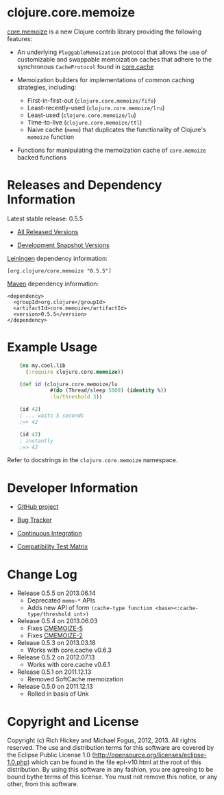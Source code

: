 clojure.core.memoize
========================================

[core.memoize](https://github.com/clojure/core.memoize) is a new Clojure contrib library providing the following features:

* An underlying `PluggableMemoization` protocol that allows the use of customizable and swappable memoization caches that adhere to the synchronous `CacheProtocol` found in [core.cache](http://github.com/clojure/core.cache)

* Memoization builders for implementations of common caching strategies, including:
  - First-in-first-out (`clojure.core.memoize/fifo`)
  - Least-recently-used (`clojure.core.memoize/lru`)
  - Least-used (`clojure.core.memoize/lu`)
  - Time-to-live (`clojure.core.memoize/ttl`)
  - Naive cache (`memo`) that duplicates the functionality of Clojure's `memoize` function

* Functions for manipulating the memoization cache of `core.memoize` backed functions



Releases and Dependency Information
========================================

Latest stable release: 0.5.5

* [All Released Versions](http://search.maven.org/#search%7Cgav%7C1%7Cg%3A%22org.clojure%22%20AND%20a%3A%22core.memoize%22)

* [Development Snapshot Versions](https://oss.sonatype.org/index.html#nexus-search;gav~org.clojure~core.memoize~~~)

[Leiningen](https://github.com/technomancy/leiningen) dependency information:

    [org.clojure/core.memoize "0.5.5"]

[Maven](http://maven.apache.org/) dependency information:

    <dependency>
      <groupId>org.clojure</groupId>
      <artifactId>core.memoize</artifactId>
      <version>0.5.5</version>
    </dependency>



Example Usage
========================================

```clojure
    (ns my.cool.lib
      (:require clojure.core.memoize))

    (def id (clojure.core.memoize/lu 
	          #(do (Thread/sleep 5000) (identity %)) 
			  :lu/threshold 3))

    (id 42)
    ; ... waits 5 seconds
    ;=> 42

    (id 42)
    ; instantly
    ;=> 42
```

Refer to docstrings in the `clojure.core.memoize` namespace.



Developer Information
========================================

* [GitHub project](https://github.com/clojure/core.memoize)

* [Bug Tracker](http://dev.clojure.org/jira/browse/memoize)

* [Continuous Integration](http://build.clojure.org/job/core.memoize/)

* [Compatibility Test Matrix](http://build.clojure.org/job/core.memoize-test-matrix/)



Change Log
====================

* Release 0.5.5 on 2013.06.14
  * Deprecated `memo-*` APIs
  * Adds new API of form `(cache-type function <base><:cache-type/threshold int>)`
* Release 0.5.4 on 2013.06.03
  * Fixes [CMEMOIZE-5](http://dev.clojure.org/jira/browse/CMEMOIZE-5)
  * Fixes [CMEMOIZE-2](http://dev.clojure.org/jira/browse/CMEMOIZE-2)
* Release 0.5.3 on 2013.03.18
  * Works with core.cache v0.6.3
* Release 0.5.2 on 2012.07.13
  * Works with core.cache v0.6.1
* Release 0.5.1 on 2011.12.13
  * Removed SoftCache memoization
* Release 0.5.0 on 2011.12.13
  * Rolled in basis of Unk


Copyright and License
========================================

Copyright (c) Rich Hickey and Michael Fogus, 2012, 2013. All rights reserved.  The use and distribution terms for this software are covered by the Eclipse Public License 1.0 (http://opensource.org/licenses/eclipse-1.0.php) which can be found in the file epl-v10.html at the root of this distribution. By using this software in any fashion, you are agreeing to be bound bythe terms of this license.  You must not remove this notice, or any other, from this software.

